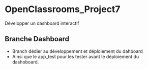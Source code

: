 # OpenClassrooms_Project7
Développer un dashboard interactif

## Branche Dashboard

- Branch dédier au développement et déploiement du dahboard
- Ainsi que le app_test pour les tester avant le déploiement du dashoboard.


